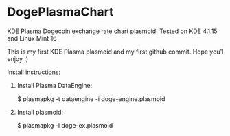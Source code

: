 DogePlasmaChart
===============

KDE Plasma Dogecoin exchange rate chart plasmoid.
Tested on KDE 4.1.15 and Linux Mint 16 

This is my first KDE Plasma plasmoid and my first github commit. 
Hope you'l enjoy :)


Install instructions:

1. Install Plasma DataEngine:
   
   $ plasmapkg -t dataengine -i doge-engine.plasmoid
   
2. Install plasmoid:
   
   $ plasmapkg -i doge-ex.plasmoid

